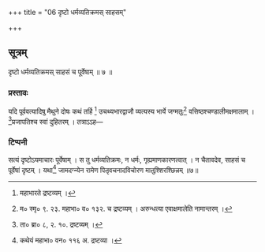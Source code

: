 +++
title = "06 दृष्टो धर्मव्यतिक्रमस् साहसम्"

+++

## सूत्रम्
दृष्टो धर्मव्यतिक्रमस् साहसं च पूर्वेषाम् ॥ ७ ॥  
### प्रस्तावः
यदि पूर्ववत्यादिषु मैथुने दोषः कथं तर्हि [^५] उचथ्यभारद्वाजौ व्यत्यस्य भार्ये जग्मतुः[^६] वसिष्ठश्चण्डालीमक्षमालाम् । [^७]प्रजापतिश्च स्वां दुहितरम् । तत्राऽऽह—  
### टिप्पनी
सत्यं दृष्टोऽयमाचारः पूर्वेषाम् । स तु धर्मव्यतिक्रमः, न धर्मः, गृह्यमाणकारणत्वात् । न चैतावदेव, साहसं च पूर्वेषां दृष्टम् । यथा[^८] जामदग्न्येन रामेण पितृवचनादविचोरण मातुश्शिरश्छिन्नम् ॥७॥  



[^५]: महाभारते द्रष्टव्यम् ।  

[^६]: म० स्मृ० ९. २३. महाभा० व० १३२. च द्रष्टव्यम् । अरुन्धत्या एवाक्षमालेति नामान्तरम् ।  

[^७]: ता० ब्रा० ८, २. १०. द्रष्टव्यम् ।  

[^८]: कथेयं महाभा० वन० ११६ अ. द्रष्टव्या ।
